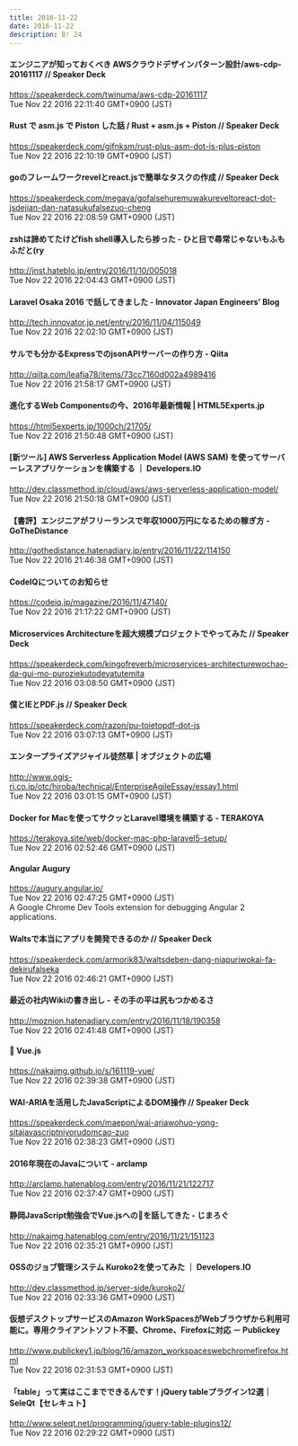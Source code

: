 ```yaml
---
title: 2016-11-22
date: 2016-11-22
description: B! 24
---
```


#### エンジニアが知っておくべき AWSクラウドデザインパターン設計/aws-cdp-20161117 // Speaker Deck
https://speakerdeck.com/twinuma/aws-cdp-20161117<br>
Tue Nov 22 2016 22:11:40 GMT+0900 (JST)<br>


#### Rust で asm.js で Piston した話 / Rust + asm.js + Piston // Speaker Deck
https://speakerdeck.com/gifnksm/rust-plus-asm-dot-js-plus-piston<br>
Tue Nov 22 2016 22:10:19 GMT+0900 (JST)<br>


#### goのフレームワークrevelとreact.jsで簡単なタスクの作成 // Speaker Deck
https://speakerdeck.com/megaya/gofalsehuremuwakureveltoreact-dot-jsdejian-dan-natasukufalsezuo-cheng<br>
Tue Nov 22 2016 22:08:59 GMT+0900 (JST)<br>


#### zshは諦めてたけどfish shell導入したら捗った - ひと目で尋常じゃないもふもふだと(ry
http://jnst.hateblo.jp/entry/2016/11/10/005018<br>
Tue Nov 22 2016 22:04:43 GMT+0900 (JST)<br>


#### Laravel Osaka 2016 で話してきました - Innovator Japan Engineers’ Blog
http://tech.innovator.jp.net/entry/2016/11/04/115049<br>
Tue Nov 22 2016 22:02:10 GMT+0900 (JST)<br>


#### サルでも分かるExpressでのjsonAPIサーバーの作り方 - Qiita
http://qiita.com/leafia78/items/73cc7160d002a4989416<br>
Tue Nov 22 2016 21:58:17 GMT+0900 (JST)<br>


#### 進化するWeb Componentsの今、2016年最新情報 | HTML5Experts.jp
https://html5experts.jp/1000ch/21705/<br>
Tue Nov 22 2016 21:50:48 GMT+0900 (JST)<br>


#### [新ツール] AWS Serverless Application Model (AWS SAM) を使ってサーバーレスアプリケーションを構築する ｜ Developers.IO
http://dev.classmethod.jp/cloud/aws/aws-serverless-application-model/<br>
Tue Nov 22 2016 21:50:18 GMT+0900 (JST)<br>


#### 【書評】エンジニアがフリーランスで年収1000万円になるための稼ぎ方 - GoTheDistance
http://gothedistance.hatenadiary.jp/entry/2016/11/22/114150<br>
Tue Nov 22 2016 21:46:38 GMT+0900 (JST)<br>


#### CodeIQについてのお知らせ
https://codeiq.jp/magazine/2016/11/47140/<br>
Tue Nov 22 2016 21:17:22 GMT+0900 (JST)<br>


#### Microservices Architectureを超大規模プロジェクトでやってみた // Speaker Deck
https://speakerdeck.com/kingofreverb/microservices-architecturewochao-da-gui-mo-puroziekutodeyatutemita<br>
Tue Nov 22 2016 03:08:50 GMT+0900 (JST)<br>


#### 僕とIEとPDF.js // Speaker Deck
https://speakerdeck.com/razon/pu-toietopdf-dot-js<br>
Tue Nov 22 2016 03:07:13 GMT+0900 (JST)<br>


#### エンタープライズアジャイル徒然草 | オブジェクトの広場
http://www.ogis-ri.co.jp/otc/hiroba/technical/EnterpriseAgileEssay/essay1.html<br>
Tue Nov 22 2016 03:01:15 GMT+0900 (JST)<br>


#### Docker for Macを使ってサクッとLaravel環境を構築する - TERAKOYA
https://terakoya.site/web/docker-mac-php-laravel5-setup/<br>
Tue Nov 22 2016 02:52:46 GMT+0900 (JST)<br>


#### Angular Augury
https://augury.angular.io/<br>
Tue Nov 22 2016 02:47:25 GMT+0900 (JST)<br>
A Google Chrome Dev Tools extension for debugging Angular 2 applications.


#### Waltsで本当にアプリを開発できるのか // Speaker Deck
https://speakerdeck.com/armorik83/waltsdeben-dang-niapuriwokai-fa-dekirufalseka<br>
Tue Nov 22 2016 02:46:21 GMT+0900 (JST)<br>


#### 最近の社内Wikiの書き出し - その手の平は尻もつかめるさ
http://moznion.hatenadiary.com/entry/2016/11/18/190358<br>
Tue Nov 22 2016 02:41:48 GMT+0900 (JST)<br>


#### 💓 Vue.js
https://nakajmg.github.io/s/161119-vue/<br>
Tue Nov 22 2016 02:39:38 GMT+0900 (JST)<br>


#### WAI-ARIAを活用したJavaScriptによるDOM操作 // Speaker Deck
https://speakerdeck.com/maepon/wai-ariawohuo-yong-sitajavascriptniyorudomcao-zuo<br>
Tue Nov 22 2016 02:38:23 GMT+0900 (JST)<br>


#### 2016年現在のJavaについて - arclamp
http://arclamp.hatenablog.com/entry/2016/11/21/122717<br>
Tue Nov 22 2016 02:37:47 GMT+0900 (JST)<br>


#### 静岡JavaScript勉強会でVue.jsへの💓を話してきた - じまろぐ
http://nakajmg.hatenablog.com/entry/2016/11/21/151123<br>
Tue Nov 22 2016 02:35:21 GMT+0900 (JST)<br>


#### OSSのジョブ管理システム Kuroko2を使ってみた ｜ Developers.IO
http://dev.classmethod.jp/server-side/kuroko2/<br>
Tue Nov 22 2016 02:33:36 GMT+0900 (JST)<br>


#### 仮想デスクトップサービスのAmazon WorkSpacesがWebブラウザから利用可能に。専用クライアントソフト不要、Chrome、Firefoxに対応 － Publickey
http://www.publickey1.jp/blog/16/amazon_workspaceswebchromefirefox.html<br>
Tue Nov 22 2016 02:31:53 GMT+0900 (JST)<br>


#### 「table」って実はここまでできるんです！jQuery tableプラグイン12選｜SeleQt【セレキュト】
http://www.seleqt.net/programming/jquery-table-plugins12/<br>
Tue Nov 22 2016 02:29:22 GMT+0900 (JST)<br>


